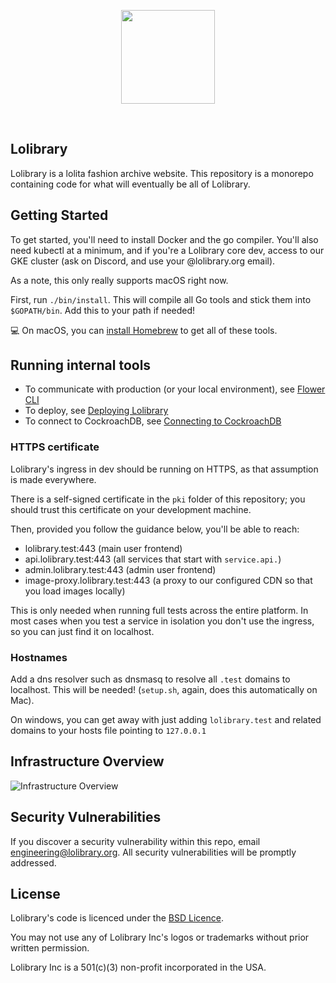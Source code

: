 <p align="center"><img height="150" src="/.github/banner.png"></p>
<p align="center">
  <a href="https://patreon.com/lolibrary" title="Support us on Patreon"><img src="/.github/patreon-donate-orange.svg" alt=""></a>
  <a href="https://semaphoreci.com/ameliaikeda/lolibrary" title="Build Status"><img src="https://semaphoreci.com/api/v1/ameliaikeda/lolibrary/branches/master/badge.svg" alt=""></a>
  <a href="https://codeclimate.com/github/lolibrary/lolibrary/maintainability" title="Project Maintainability Score on Code Climate"><img src="https://api.codeclimate.com/v1/badges/4d4b0fa8d8f9d80a00a9/maintainability" alt=""></a>
</p>

## Lolibrary

Lolibrary is a lolita fashion archive website. This repository is a monorepo containing code for what will eventually be all of Lolibrary.


## Getting Started

To get started, you'll need to install Docker and the go compiler.
You'll also need kubectl at a minimum, and if you're a Lolibrary core dev, access to our GKE cluster (ask on Discord, and use your @lolibrary.org email).

As a note, this only really supports macOS right now.

First, run `./bin/install`. This will compile all Go tools and stick them into `$GOPATH/bin`. Add this to your path if needed!

💻 On macOS, you can [install Homebrew](https://brew.sh) to get all of these tools.

## Running internal tools

- To communicate with production (or your local environment), see [Flower CLI](./docs/flower.md)
- To deploy, see [Deploying Lolibrary](./docs/deploying.md)
- To connect to CockroachDB, see [Connecting to CockroachDB](./docs/cockroachdb.md)

### HTTPS certificate

Lolibrary's ingress in dev should be running on HTTPS, as that assumption is made everywhere.

There is a self-signed certificate in the `pki` folder of this repository; you should trust this certificate on your development machine.

Then, provided you follow the guidance below, you'll be able to reach:

- lolibrary.test:443 (main user frontend)
- api.lolibrary.test:443 (all services that start with `service.api.`)
- admin.lolibrary.test:443 (admin user frontend)
- image-proxy.lolibrary.test:443 (a proxy to our configured CDN so that you load images locally)

This is only needed when running full tests across the entire platform. In most cases when you test a service in isolation you don't use the ingress, so you can just find it on localhost.

### Hostnames

Add a dns resolver such as dnsmasq to resolve all `.test` domains to localhost. This will be needed! (`setup.sh`, again, does this automatically on Mac).

On windows, you can get away with just adding `lolibrary.test` and related domains to your hosts file pointing to `127.0.0.1`

## Infrastructure Overview

![Infrastructure Overview](https://github.com/ChunCVL/lolibrary/blob/master/InfrastructureAnalysis.png)

## Security Vulnerabilities

If you discover a security vulnerability within this repo, email [engineering@lolibrary.org](mailto:engineering@lolibrary.org). All security vulnerabilities will be promptly addressed.

## License

Lolibrary's code is licenced under the [BSD Licence](https://opensource.org/licenses/BSD-3-Clause).

You may not use any of Lolibrary Inc's logos or trademarks without prior written permission.

Lolibrary Inc is a 501(c)(3) non-profit incorporated in the USA.
